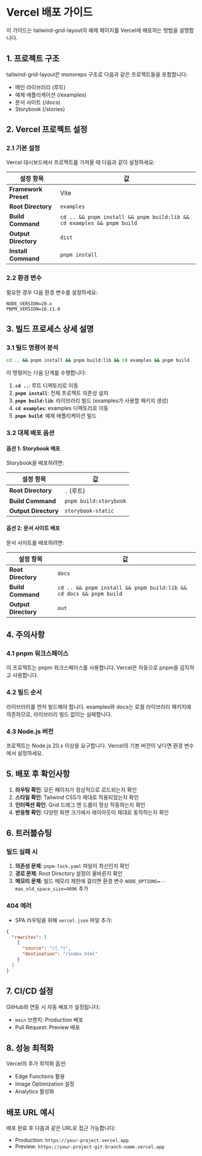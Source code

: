 # Vercel 배포 가이드

이 가이드는 tailwind-grid-layout의 예제 페이지를 Vercel에 배포하는 방법을 설명합니다.

## 1. 프로젝트 구조

tailwind-grid-layout은 monorepo 구조로 다음과 같은 프로젝트들을 포함합니다:
- 메인 라이브러리 (루트)
- 예제 애플리케이션 (/examples)
- 문서 사이트 (/docs)
- Storybook (/stories)

## 2. Vercel 프로젝트 설정

### 2.1 기본 설정

Vercel 대시보드에서 프로젝트를 가져올 때 다음과 같이 설정하세요:

| 설정 항목 | 값 |
|---------|---|
| **Framework Preset** | Vite |
| **Root Directory** | `examples` |
| **Build Command** | `cd .. && pnpm install && pnpm build:lib && cd examples && pnpm build` |
| **Output Directory** | `dist` |
| **Install Command** | `pnpm install` |

### 2.2 환경 변수

필요한 경우 다음 환경 변수를 설정하세요:

```
NODE_VERSION=20.x
PNPM_VERSION=10.11.0
```

## 3. 빌드 프로세스 상세 설명

### 3.1 빌드 명령어 분석

```bash
cd .. && pnpm install && pnpm build:lib && cd examples && pnpm build
```

이 명령어는 다음 단계를 수행합니다:

1. **`cd ..`**: 루트 디렉토리로 이동
2. **`pnpm install`**: 전체 프로젝트 의존성 설치
3. **`pnpm build:lib`**: 라이브러리 빌드 (examples가 사용할 패키지 생성)
4. **`cd examples`**: examples 디렉토리로 이동
5. **`pnpm build`**: 예제 애플리케이션 빌드

### 3.2 대체 배포 옵션

#### 옵션 1: Storybook 배포

Storybook을 배포하려면:

| 설정 항목 | 값 |
|---------|---|
| **Root Directory** | `.` (루트) |
| **Build Command** | `pnpm build:storybook` |
| **Output Directory** | `storybook-static` |

#### 옵션 2: 문서 사이트 배포

문서 사이트를 배포하려면:

| 설정 항목 | 값 |
|---------|---|
| **Root Directory** | `docs` |
| **Build Command** | `cd .. && pnpm install && pnpm build:lib && cd docs && pnpm build` |
| **Output Directory** | `out` |

## 4. 주의사항

### 4.1 pnpm 워크스페이스

이 프로젝트는 pnpm 워크스페이스를 사용합니다. Vercel은 자동으로 pnpm을 감지하고 사용합니다.

### 4.2 빌드 순서

라이브러리를 먼저 빌드해야 합니다. examples와 docs는 로컬 라이브러리 패키지에 의존하므로, 라이브러리 빌드 없이는 실패합니다.

### 4.3 Node.js 버전

프로젝트는 Node.js 20.x 이상을 요구합니다. Vercel의 기본 버전이 낮다면 환경 변수에서 설정하세요.

## 5. 배포 후 확인사항

1. **라우팅 확인**: 모든 페이지가 정상적으로 로드되는지 확인
2. **스타일 확인**: Tailwind CSS가 제대로 적용되었는지 확인
3. **인터랙션 확인**: Grid 드래그 앤 드롭이 정상 작동하는지 확인
4. **반응형 확인**: 다양한 화면 크기에서 레이아웃이 제대로 동작하는지 확인

## 6. 트러블슈팅

### 빌드 실패 시

1. **의존성 문제**: `pnpm-lock.yaml` 파일이 최신인지 확인
2. **경로 문제**: Root Directory 설정이 올바른지 확인
3. **메모리 문제**: 빌드 메모리 제한에 걸리면 환경 변수 `NODE_OPTIONS=--max_old_space_size=4096` 추가

### 404 에러

- SPA 라우팅을 위해 `vercel.json` 파일 추가:

```json
{
  "rewrites": [
    {
      "source": "/(.*)",
      "destination": "/index.html"
    }
  ]
}
```

## 7. CI/CD 설정

GitHub와 연동 시 자동 배포가 설정됩니다:
- `main` 브랜치: Production 배포
- Pull Request: Preview 배포

## 8. 성능 최적화

Vercel의 추가 최적화 옵션:
- Edge Functions 활용
- Image Optimization 설정
- Analytics 활성화

## 배포 URL 예시

배포 완료 후 다음과 같은 URL로 접근 가능합니다:
- Production: `https://your-project.vercel.app`
- Preview: `https://your-project-git-branch-name.vercel.app`